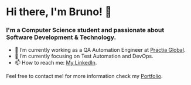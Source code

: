 # Hi there, I'm Bruno! 👋

### I'm a Computer Science student and passionate about Software Development & Technology.

- 🔭 I’m currently working as a QA Automation Engineer at [Practia Global](https://practia.global/).
- 🌱 I’m currently focusing on Test Automation and DevOps.
- 📫 How to reach me: [My LinkedIn](https://www.linkedin.com/feed/).

Feel free to contact me! for more information check my [Portfolio](https://portfolio-bru16.vercel.app/).
